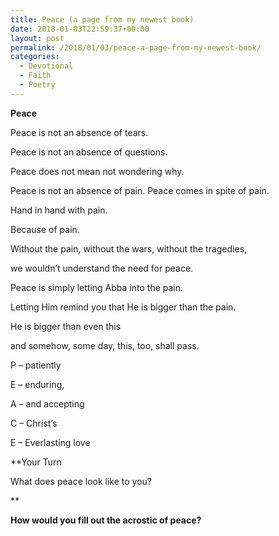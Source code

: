 ```yaml
---
title: Peace (a page from my newest book)
date: 2018-01-03T22:59:37+00:00
layout: post
permalink: /2018/01/03/peace-a-page-from-my-newest-book/
categories:
  - Devotional
  - Faith
  - Poetry
---
```

**Peace**
  
Peace is not an absence of tears.
  
Peace is not an absence of questions.
  
Peace does not mean not wondering why.
  
Peace is not an absence of pain. Peace comes in spite of pain.
  
Hand in hand with pain.
  
Because of pain.

Without the pain, without the wars, without the tragedies,
  
we wouldn’t understand the need for peace.
  
Peace is simply letting Abba into the pain.
  
Letting Him remind you that He is bigger than the pain.
  
He is bigger than even this
  
and somehow, some day, this, too, shall pass.

P – patiently
  
E – enduring,
  
A – and accepting
  
C – Christ’s
  
E – Everlasting love

**Your Turn
  
What does peace look like to you?
  
** 
  
**How would you fill out the acrostic of peace?**

